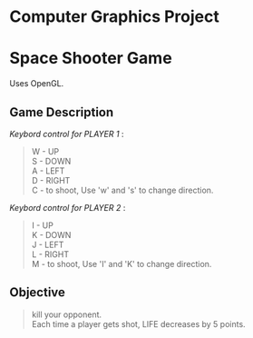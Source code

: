 # Computer Graphics Project
# Space Shooter Game
Uses OpenGL.

## **Game Description**

*Keybord control for PLAYER 1* : 
> W - UP <br />
> S - DOWN <br />
> A - LEFT <br />
> D - RIGHT <br />
> C - to shoot, Use 'w' and 's' to change direction. <br />  

*Keybord control for PLAYER 2* : 
> I - UP <br />
> K - DOWN <br />
> J - LEFT <br />
> L - RIGHT <br />
> M - to shoot, Use 'I' and 'K' to change direction. <br />  
                                                                              
## **Objective**
                      
> kill your opponent. <br />
> Each time a player gets shot, LIFE decreases by 5 points. <br />

